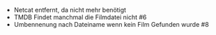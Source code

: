 - Netcat entfernt, da nicht mehr benötigt
- TMDB Findet manchmal die Filmdatei nicht #6 
- Umbennenung nach Dateiname wenn kein Film Gefunden wurde #8
